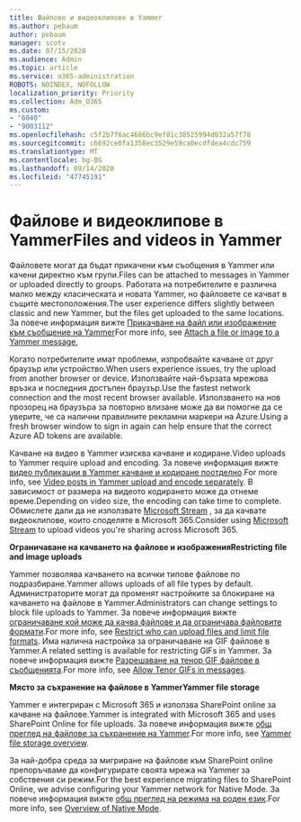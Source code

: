 ```yaml
---
title: Файлове и видеоклипове в Yammer
ms.author: pebaum
author: pebaum
manager: scotv
ms.date: 07/15/2020
ms.audience: Admin
ms.topic: article
ms.service: o365-administration
ROBOTS: NOINDEX, NOFOLLOW
localization_priority: Priority
ms.collection: Adm_O365
ms.custom:
- "6040"
- "9003112"
ms.openlocfilehash: c5f2b7f6ac4686bc9ef81c38525994d032a57f78
ms.sourcegitcommit: c6692ce0fa1358ec3529e59ca0ecdfdea4cdc759
ms.translationtype: MT
ms.contentlocale: bg-BG
ms.lasthandoff: 09/14/2020
ms.locfileid: "47745191"
---
```

# <a name="files-and-videos-in-yammer"></a><span data-ttu-id="2540e-102">Файлове и видеоклипове в Yammer</span><span class="sxs-lookup"><span data-stu-id="2540e-102">Files and videos in Yammer</span></span>

<span data-ttu-id="2540e-103">Файловете могат да бъдат прикачени към съобщения в Yammer или качени директно към групи.</span><span class="sxs-lookup"><span data-stu-id="2540e-103">Files can be attached to messages in Yammer or uploaded directly to groups.</span></span> <span data-ttu-id="2540e-104">Работата на потребителите е различна малко между класическата и новата Yammer, но файловете се качват в същите местоположения.</span><span class="sxs-lookup"><span data-stu-id="2540e-104">The user experience differs slightly between classic and new Yammer, but the files get uploaded to the same locations.</span></span> <span data-ttu-id="2540e-105">За повече информация вижте [Прикачване на файл или изображение към съобщение на Yammer](https://support.microsoft.com/office/attach-a-file-or-image-to-a-yammer-message-f576d4d1-ad66-4ce4-9c43-46cf75978dbf)</span><span class="sxs-lookup"><span data-stu-id="2540e-105">For more info, see [Attach a file or image to a Yammer message](https://support.microsoft.com/office/attach-a-file-or-image-to-a-yammer-message-f576d4d1-ad66-4ce4-9c43-46cf75978dbf),</span></span>  

<span data-ttu-id="2540e-106">Когато потребителите имат проблеми, изпробвайте качване от друг браузър или устройство.</span><span class="sxs-lookup"><span data-stu-id="2540e-106">When users experience issues, try the upload from another browser or device.</span></span> <span data-ttu-id="2540e-107">Използвайте най-бързата мрежова връзка и последния достъпен браузър.</span><span class="sxs-lookup"><span data-stu-id="2540e-107">Use the fastest network connection and the most recent browser available.</span></span> <span data-ttu-id="2540e-108">Използването на нов прозорец на браузъра за повторно влизане може да ви помогне да се уверите, че са налични правилните рекламни маркери на Azure.</span><span class="sxs-lookup"><span data-stu-id="2540e-108">Using a fresh browser window to sign in again can help ensure that the correct Azure AD tokens are available.</span></span>

<span data-ttu-id="2540e-109">Качване на видео в Yammer изисква качване и кодиране.</span><span class="sxs-lookup"><span data-stu-id="2540e-109">Video uploads to Yammer require upload and encoding.</span></span> <span data-ttu-id="2540e-110">За повече информация вижте [видео публикации в Yammer качване и кодиране поотделно](https://support.microsoft.com/office/video-posts-in-yammer-upload-and-encode-separately-5b3a348e-3a0a-4c4b-95b1-eabdf245ba25).</span><span class="sxs-lookup"><span data-stu-id="2540e-110">For more info, see [Video posts in Yammer upload and encode separately](https://support.microsoft.com/office/video-posts-in-yammer-upload-and-encode-separately-5b3a348e-3a0a-4c4b-95b1-eabdf245ba25).</span></span> <span data-ttu-id="2540e-111">В зависимост от размера на видеото кодирането може да отнеме време.</span><span class="sxs-lookup"><span data-stu-id="2540e-111">Depending on video size, the encoding can take time to complete.</span></span> <span data-ttu-id="2540e-112">Обмислете дали да не използвате [Microsoft Stream](https://docs.microsoft.com/stream/overview) , за да качвате видеоклипове, които споделяте в Microsoft 365.</span><span class="sxs-lookup"><span data-stu-id="2540e-112">Consider using [Microsoft Stream](https://docs.microsoft.com/stream/overview) to upload videos you're sharing across Microsoft 365.</span></span>

<span data-ttu-id="2540e-113">**Ограничаване на качването на файлове и изображения**</span><span class="sxs-lookup"><span data-stu-id="2540e-113">**Restricting file and image uploads**</span></span>

<span data-ttu-id="2540e-114">Yammer позволява качването на всички типове файлове по подразбиране.</span><span class="sxs-lookup"><span data-stu-id="2540e-114">Yammer allows uploads of all file types by default.</span></span> <span data-ttu-id="2540e-115">Администраторите могат да променят настройките за блокиране на качването на файлове в Yammer.</span><span class="sxs-lookup"><span data-stu-id="2540e-115">Administrators can change settings to block file uploads to Yammer.</span></span> <span data-ttu-id="2540e-116">За повече информация вижте [ограничаване кой може да качва файлове и да ограничава файловите формати](https://docs.microsoft.com/yammer/configure-your-yammer-network/configure-yammer#restrict-who-can-upload-files-and-limit-file-formats).</span><span class="sxs-lookup"><span data-stu-id="2540e-116">For more info, see [Restrict who can upload files and limit file formats](https://docs.microsoft.com/yammer/configure-your-yammer-network/configure-yammer#restrict-who-can-upload-files-and-limit-file-formats).</span></span> <span data-ttu-id="2540e-117">Има налична настройка за ограничаване на GIF файлове в Yammer.</span><span class="sxs-lookup"><span data-stu-id="2540e-117">A related setting is available for restricting GIFs in Yammer.</span></span> <span data-ttu-id="2540e-118">За повече информация вижте [Разрешаване на тенор GIF файлове в съобщенията](https://docs.microsoft.com/yammer/configure-your-yammer-network/configure-yammer#allow-tenor-gifs-in-messages).</span><span class="sxs-lookup"><span data-stu-id="2540e-118">For more info, see [Allow Tenor GIFs in messages](https://docs.microsoft.com/yammer/configure-your-yammer-network/configure-yammer#allow-tenor-gifs-in-messages).</span></span>

<span data-ttu-id="2540e-119">**Място за съхранение на файлове в Yammer**</span><span class="sxs-lookup"><span data-stu-id="2540e-119">**Yammer file storage**</span></span>

<span data-ttu-id="2540e-120">Yammer е интегриран с Microsoft 365 и използва SharePoint online за качване на файлове.</span><span class="sxs-lookup"><span data-stu-id="2540e-120">Yammer is integrated with Microsoft 365 and uses SharePoint Online for file uploads.</span></span> <span data-ttu-id="2540e-121">За повече информация вижте [общ преглед на файлове за съхранение на Yammer](https://docs.microsoft.com/yammer/get-started-with-yammer/file-storage).</span><span class="sxs-lookup"><span data-stu-id="2540e-121">For more info, see [Yammer file storage overview](https://docs.microsoft.com/yammer/get-started-with-yammer/file-storage).</span></span> 

<span data-ttu-id="2540e-122">За най-добра среда за мигриране на файлове към SharePoint online препоръчваме да конфигурирате своята мрежа на Yammer за собствения си режим.</span><span class="sxs-lookup"><span data-stu-id="2540e-122">For the best experience migrating files to SharePoint Online, we advise configuring your Yammer network for Native Mode.</span></span> <span data-ttu-id="2540e-123">За повече информация вижте [общ преглед на режима на роден език](https://docs.microsoft.com/yammer/configure-your-yammer-network/overview-native-mode).</span><span class="sxs-lookup"><span data-stu-id="2540e-123">For more info, see [Overview of Native Mode](https://docs.microsoft.com/yammer/configure-your-yammer-network/overview-native-mode).</span></span> 